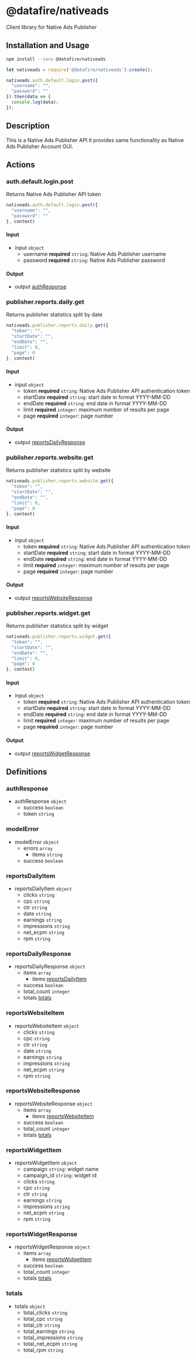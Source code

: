 # @datafire/nativeads

Client library for Native Ads Publisher

## Installation and Usage
```bash
npm install --save @datafire/nativeads
```
```js
let nativeads = require('@datafire/nativeads').create();

nativeads.auth.default.login.post({
  "username": "",
  "password": ""
}).then(data => {
  console.log(data);
});
```

## Description

This is a Native Ads Publisher API it provides same functionality as Native Ads Publisher Account GUI.


## Actions

### auth.default.login.post
Returns Native Ads Publisher API token


```js
nativeads.auth.default.login.post({
  "username": "",
  "password": ""
}, context)
```

#### Input
* input `object`
  * username **required** `string`: Native Ads Publisher username
  * password **required** `string`: Native Ads Publisher password

#### Output
* output [authResponse](#authresponse)

### publisher.reports.daily.get
Returns publisher statistics split by date


```js
nativeads.publisher.reports.daily.get({
  "token": "",
  "startDate": "",
  "endDate": "",
  "limit": 0,
  "page": 0
}, context)
```

#### Input
* input `object`
  * token **required** `string`: Native Ads Publisher API authentication token
  * startDate **required** `string`: start date in format YYYY-MM-DD
  * endDate **required** `string`: end date in format YYYY-MM-DD
  * limit **required** `integer`: maximum number of results per page
  * page **required** `integer`: page number

#### Output
* output [reportsDailyResponse](#reportsdailyresponse)

### publisher.reports.website.get
Returns publisher statistics split by website


```js
nativeads.publisher.reports.website.get({
  "token": "",
  "startDate": "",
  "endDate": "",
  "limit": 0,
  "page": 0
}, context)
```

#### Input
* input `object`
  * token **required** `string`: Native Ads Publisher API authentication token
  * startDate **required** `string`: start date in format YYYY-MM-DD
  * endDate **required** `string`: end date in format YYYY-MM-DD
  * limit **required** `integer`: maximum number of results per page
  * page **required** `integer`: page number

#### Output
* output [reportsWebsiteResponse](#reportswebsiteresponse)

### publisher.reports.widget.get
Returns publisher statistics split by widget


```js
nativeads.publisher.reports.widget.get({
  "token": "",
  "startDate": "",
  "endDate": "",
  "limit": 0,
  "page": 0
}, context)
```

#### Input
* input `object`
  * token **required** `string`: Native Ads Publisher API authentication token
  * startDate **required** `string`: start date in format YYYY-MM-DD
  * endDate **required** `string`: end date in format YYYY-MM-DD
  * limit **required** `integer`: maximum number of results per page
  * page **required** `integer`: page number

#### Output
* output [reportsWidgetResponse](#reportswidgetresponse)



## Definitions

### authResponse
* authResponse `object`
  * success `boolean`
  * token `string`

### modelError
* modelError `object`
  * errors `array`
    * items `string`
  * success `boolean`

### reportsDailyItem
* reportsDailyItem `object`
  * clicks `string`
  * cpc `string`
  * ctr `string`
  * date `string`
  * earnings `string`
  * impressions `string`
  * net_ecpm `string`
  * rpm `string`

### reportsDailyResponse
* reportsDailyResponse `object`
  * items `array`
    * items [reportsDailyItem](#reportsdailyitem)
  * success `boolean`
  * total_count `integer`
  * totals [totals](#totals)

### reportsWebsiteItem
* reportsWebsiteItem `object`
  * clicks `string`
  * cpc `string`
  * ctr `string`
  * date `string`
  * earnings `string`
  * impressions `string`
  * net_ecpm `string`
  * rpm `string`

### reportsWebsiteResponse
* reportsWebsiteResponse `object`
  * items `array`
    * items [reportsWebsiteItem](#reportswebsiteitem)
  * success `boolean`
  * total_count `integer`
  * totals [totals](#totals)

### reportsWidgetItem
* reportsWidgetItem `object`
  * campaign `string`: widget name
  * campaign_id `string`: widget id
  * clicks `string`
  * cpc `string`
  * ctr `string`
  * earnings `string`
  * impressions `string`
  * net_ecpm `string`
  * rpm `string`

### reportsWidgetResponse
* reportsWidgetResponse `object`
  * items `array`
    * items [reportsWidgetItem](#reportswidgetitem)
  * success `boolean`
  * total_count `integer`
  * totals [totals](#totals)

### totals
* totals `object`
  * total_clicks `string`
  * total_cpc `string`
  * total_ctr `string`
  * total_earnings `string`
  * total_impressions `string`
  * total_net_ecpm `string`
  * total_rpm `string`


